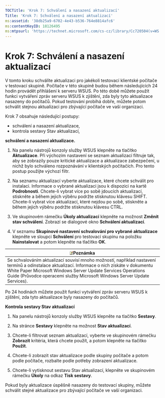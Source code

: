 ```yaml
---
TOCTitle: 'Krok 7: Schválení a nasazení aktualizací'
Title: 'Krok 7: Schválení a nasazení aktualizací'
ms:assetid: '38db25a9-6702-4e43-b536-764e8814afc6'
ms:contentKeyID: 18126495
ms:mtpsurl: 'https://technet.microsoft.com/cs-cz/library/Cc720504(v=WS.10)'
---
```


Krok 7: Schválení a nasazení aktualizací
========================================

V tomto kroku schválíte aktualizaci pro jakékoli testovací klientské počítače v testovací skupině. Počítače v této skupině budou během následujících 24 hodin provádět přihlášení k serveru WSUS. Po této době můžete použít funkci vytváření zpráv serveru WSUS k zjištění, zda byly tyto aktualizace nasazeny do počítačů. Pokud testování probíhá dobře, můžete potom schválit stejnou aktualizaci pro zbývající počítače ve vaší organizaci.

Krok 7 obsahuje následující postupy:

-   schválení a nasazení aktualizace,
-   kontrola sestavy Stav aktualizací,

**schválení a nasazení aktualizace.**
1.  Na panelu nástrojů konzoly služby WSUS klepněte na tlačítko **Aktualizace**. Při výchozím nastavení se seznam aktualizací filtruje tak, aby se zobrazily pouze kritické aktualizace a aktualizace zabezpečení, u nichž bylo schváleno rozpoznávání v klientských počítačích. Pro tento postup použijte výchozí filtr.

2.  Na seznamu aktualizací vyberte aktualizace, které chcete schválit pro instalaci. Informace o vybrané aktualizaci jsou k dispozici na kartě **Podrobnosti**. Chcete-li vybrat více po sobě jdoucích aktualizací, stiskněte a během jejich výběru podržte stisknutou klávesu SHIFT. Chcete-li vybrat více aktualizací, které nejdou po sobě, stiskněte a během jejich výběru podržte stisknutou klávesu CTRL.

3.  Ve skupinovém rámečku **Úkoly aktualizací** klepněte na možnost **Změnit stav schválení**. Zobrazí se dialogové okno **Schválení aktualizací**.

4.  V seznamu **Skupinové nastavení schvalování pro vybrané aktualizace** klepněte ve sloupci **Schválení** pro testovací skupinu na položku **Nainstalovat** a potom klepněte na tlačítko **OK**.

| ![](images/Cc720504.note(WS.10).gif)Poznámka                                                                                                                                                                                                                   |
|---------------------------------------------------------------------------------------------------------------------------------------------------------------------------------------------------------------------------------------------------------------------------------------------|
| Se schvalováním aktualizací souvisí mnoho možností, například nastavení termínů a odinstalace aktualizací. Informace o nich získáte v dokumentu White Paper Microsoft Windows Server Update Services Operations Guide (Průvodce operacemi služby Microsoft Windows Server Update Services). |

Po 24 hodinách můžete použít funkci vytváření zpráv serveru WSUS k zjištění, zda tyto aktualizace byly nasazeny do počítačů.

**Kontrola sestavy Stav aktualizací**
1.  Na panelu nástrojů konzoly služby WSUS klepněte na tlačítko **Sestavy**.

2.  Na stránce **Sestavy** klepněte na možnost **Stav aktualizací**.

3.  Chcete-li filtrovat seznam aktualizací, vyberte ve skupinovém rámečku **Zobrazit** kritéria, která chcete použít, a potom klepněte na tlačítko **Použít**.

4.  Chcete-li zobrazit stav aktualizace podle skupiny počítače a potom podle počítače, rozbalte podle potřeby zobrazení aktualizace.

5.  Chcete-li vytisknout sestavu Stav aktualizací, klepněte ve skupinovém rámečku **Úkoly** na odkaz **Tisk sestavy**.

Pokud byly aktualizace úspěšně nasazeny do testovací skupiny, můžete schválit stejné aktualizace pro zbývající počítače ve vaší organizaci.
